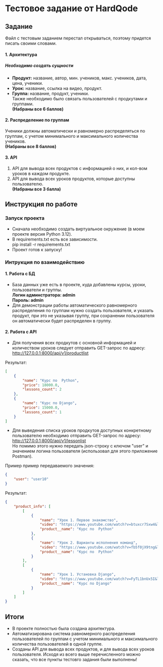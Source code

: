 # Тестовое задание от HardQode
## **Задание**
Файл с тестовым заданием перестал открываться, поэтому придется писать своими словами.
#### **1. Архитектура**
##### **Необходимо создать сущности**
- **Продукт:** название, автор, мин. учеников, макс. учеников, дата, цена, ученики.
- **Урок:** название, ссылка на видео, продукт.
- **Группа:** название, продукт, ученики.  
Также необходимо было связать пользователей с продкутами и группами.  
**(Набраны все 6 баллов)**
#### **2. Распределение по группам**
Ученики должны автоматически и равномерно распределяться по группам, с учетом минимального и максимального количества учеников.  
**(Набраны все 8 баллов)**
#### **3. API**
1. API для вывода всех продуктов с информацией о них, и кол-вом уроков в каждом продукте.
2. API для вывода всех уроков продуктов, которые доступны пользователю.  
**(Набраны все 3 балла)**
   
## **Инструкция по работе**
### **Запуск проекта**
- Сначала необходимо создать виртуальное окружение (в моем проекте версия Python 3.12).
- В requirements.txt есть все зависимости.  
  pip install -r requirements.txt
- Проект готов к запуску!
### **Интрукция по взаимодействию**
#### **1. Работа с БД**
- База данных уже есть в проекте, куда добавлены курсы, уроки, пользователи и группы.  
  **Логин админстратора: admin**   
  **Пароль: admin**
- Для демонстрации работы автоматического равномерного распределения по группам нужно создать пользователя, и указать продукт, при это не указывая группу, при сохранении пользователя он автоматически будет распределен в группу.
#### **2. Работа с API**
- Для получения всех продкутов с основной информацией и количеством уроков следует отправить GET-запрос по адресу:  
http://127.0.0.1:8000/api/v1/productlist  

Результат:  
```json
[
    {
        "name": "Курс по  Python",
        "price": 18000.0,
        "lessons_count": 2
    },
    {
        "name": "Курс по Django",
        "price": 15000.0,
        "lessons_count": 1
    }
]
```

- Для выведения списка уроков продкутов доступных конкретному пользователю необходимо отправить GET-запрос по адресу:
 http://127.0.0.1:8000/api/v1/lessonlist    
 Но помимо этого нужно передать json-строку с ключом "user" и значением логина пользователя (использовал для этого приложение Postman). 

 Пример пример передаваемого значения:  
``` json
{
    "user": "user10"  
}
```  
Результат:
```json 
{
    "product_info": [
        [
            {
                "name": "Урок 1. Первое знакомство",
                "video": "https://www.youtube.com/watch?v=btuxcr7Sxw4&list=PLA0M1Bcd0w8yWHh2V70bTtbVxJICrnJHd",
                "product__name": "Курс по  Python"
            },
            {
                "name": "Урок 2. Варианты исполнения команд",
                "video": "https://www.youtube.com/watch?v=fb5f0jX9tng&list=PLA0M1Bcd0w8yWHh2V70bTtbVxJICrnJHd&index=2", 
                "product__name": "Курс по  Python" 
            }
        ],
        [
            {
                "name": "Урок 1. Установка Django",
                "video": "https://www.youtube.com/watch?v=FyTL1bnUx5I&list=PLA0M1Bcd0w8xO_39zZll2u1lz_Q-Mwn1F",
                "product__name": "Курс по Django"
            }
        ]
    ]
}
```


## Итоги
- В проекте полностью была создана архитектура.
- Автоматизирована система равномерного распределения пользователей по группам с учетом минимального и максимального количества пользователей в одной группе.
- Созданы API для вывода всех продуктов, и для вывода всех уроков пользователя.
Исходя из всего выше перечисленного можно сказать, что все пункты тестовго задания были выполнены!
